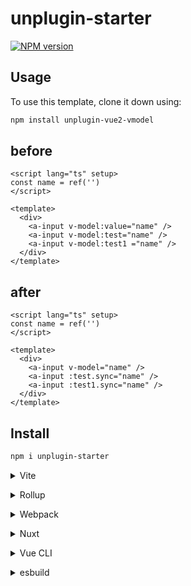 # unplugin-starter

[![NPM version](https://img.shields.io/npm/v/unplugin-starter?color=a1b858&label=)](https://www.npmjs.com/package/unplugin-vue2-vmodel)

## Usage

To use this template, clone it down using:

```bash
npm install unplugin-vue2-vmodel
```

## before
```vue
<script lang="ts" setup>
const name = ref('')
</script>

<template>
  <div>
    <a-input v-model:value="name" />
    <a-input v-model:test="name" />
    <a-input v-model:test1 ="name" />
  </div>
</template>
```

## after
```vue
<script lang="ts" setup>
const name = ref('')
</script>

<template>
  <div>
    <a-input v-model="name" />
    <a-input :test.sync="name" />
    <a-input :test1.sync="name" />
  </div>
</template>
```

## Install

```bash
npm i unplugin-starter
```

<details>
<summary>Vite</summary><br>

```ts
// vite.config.ts
import Vmodel from 'unplugin-vue2-vmodel/vite'

export default defineConfig({
  plugins: [
    Vmodel({ /* options */ }),
  ],
})
```

<!-- Example: [`playground/`](./playground/) -->

<br></details>

<details>
<summary>Rollup</summary><br>

```ts
// rollup.config.js
import Vmodel from 'unplugin-vue2-vmodel/rollup'

export default {
  plugins: [
    Vmodel({ /* options */ }),
  ],
}
```

<br></details>


<details>
<summary>Webpack</summary><br>

```ts
// webpack.config.js
module.exports = {
  /* ... */
  plugins: [
    require('unplugin-vue2-vmodel/webpack')({ /* options */ })
  ]
}
```

<br></details>

<details>
<summary>Nuxt</summary><br>

```ts
// nuxt.config.js
export default {
  buildModules: [
    ['unplugin-vue2-vmodel/nuxt', { /* options */ }],
  ],
}
```

> This module works for both Nuxt 2 and [Nuxt Vite](https://github.com/nuxt/vite)

<br></details>

<details>
<summary>Vue CLI</summary><br>

```ts
// vue.config.js
module.exports = {
  configureWebpack: {
    plugins: [
      require('unplugin-vue2-vmodel/webpack')({ /* options */ }),
    ],
  },
}
```

<br></details>

<details>
<summary>esbuild</summary><br>

```ts
// esbuild.config.js
import { build } from 'esbuild'
import Vmodel from 'unplugin-vue2-vmodel/esbuild'

build({
  plugins: [Vmodel()],
})
```

<br></details>
